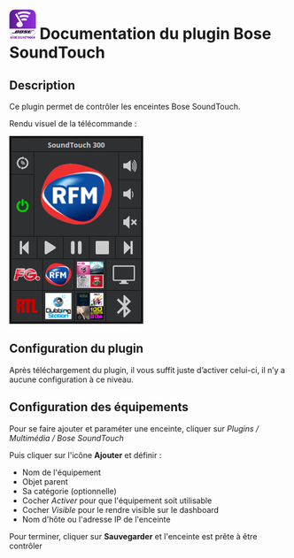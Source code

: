 # ![capture](../images/icon-48.png) Documentation du plugin Bose SoundTouch

## Description 

Ce plugin permet de contrôler les enceintes Bose SoundTouch.

Rendu visuel de la télécommande :

![capture](../images/capture.png)


## Configuration du plugin

Après téléchargement du plugin, il vous suffit juste d’activer celui-ci, il n’y a aucune configuration à ce niveau.


## Configuration des équipements

Pour se faire ajouter et paraméter une enceinte, cliquer sur *Plugins / Multimédia / Bose SoundTouch*

Puis cliquer sur l'icône **Ajouter** et définir :

- Nom de l'équipement
- Objet parent
- Sa catégorie (optionnelle)
- Cocher *Activer* pour que l'équipement soit utilisable
- Cocher *Visible* pour le rendre visible sur le dashboard
- Nom d'hôte ou l'adresse IP de l'enceinte

Pour terminer, cliquer sur **Sauvegarder** et l'enceinte est prête à être contrôler

